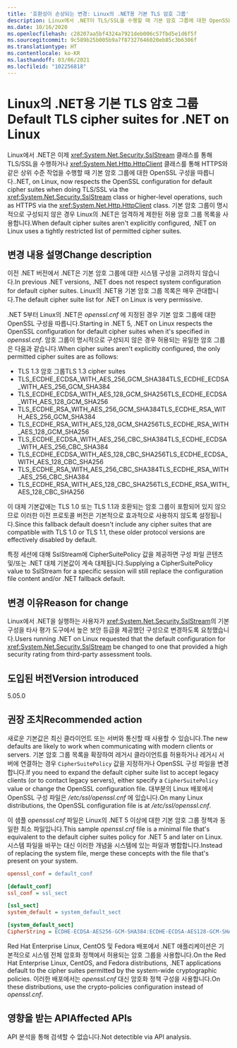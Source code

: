 ```yaml
---
title: '호환성이 손상되는 변경: Linux의 .NET용 기본 TLS 암호 그룹'
description: Linux에서 .NET이 TLS/SSL을 수행할 때 기본 암호 그룹에 대한 OpenSSL 구성을 따르는 .NET 5의 호환성이 손상되는 변경에 관해 알아봅니다.
ms.date: 10/16/2020
ms.openlocfilehash: c28207aa5bf4324a7921deb006c57fbd5e1d6f5f
ms.sourcegitcommit: 9c589b25b005b9a7f87327646020eb85c3b6306f
ms.translationtype: HT
ms.contentlocale: ko-KR
ms.lasthandoff: 03/06/2021
ms.locfileid: "102256818"
---
```

# <a name="default-tls-cipher-suites-for-net-on-linux"></a><span data-ttu-id="f3906-103">Linux의 .NET용 기본 TLS 암호 그룹</span><span class="sxs-lookup"><span data-stu-id="f3906-103">Default TLS cipher suites for .NET on Linux</span></span>

<span data-ttu-id="f3906-104">Linux에서 .NET은 이제 <xref:System.Net.Security.SslStream> 클래스를 통해 TLS/SSL을 수행하거나 <xref:System.Net.Http.HttpClient> 클래스를 통해 HTTPS와 같은 상위 수준 작업을 수행할 때 기본 암호 그룹에 대한 OpenSSL 구성을 따릅니다.</span><span class="sxs-lookup"><span data-stu-id="f3906-104">.NET, on Linux, now respects the OpenSSL configuration for default cipher suites when doing TLS/SSL via the <xref:System.Net.Security.SslStream> class or higher-level operations, such as HTTPS via the <xref:System.Net.Http.HttpClient> class.</span></span> <span data-ttu-id="f3906-105">기본 암호 그룹이 명시적으로 구성되지 않은 경우 Linux의 .NET은 엄격하게 제한된 허용 암호 그룹 목록을 사용합니다.</span><span class="sxs-lookup"><span data-stu-id="f3906-105">When default cipher suites aren't explicitly configured, .NET on Linux uses a tightly restricted list of permitted cipher suites.</span></span>

## <a name="change-description"></a><span data-ttu-id="f3906-106">변경 내용 설명</span><span class="sxs-lookup"><span data-stu-id="f3906-106">Change description</span></span>

<span data-ttu-id="f3906-107">이전 .NET 버전에서 .NET은 기본 암호 그룹에 대한 시스템 구성을 고려하지 않습니다.</span><span class="sxs-lookup"><span data-stu-id="f3906-107">In previous .NET versions, .NET does not respect system configuration for default cipher suites.</span></span> <span data-ttu-id="f3906-108">Linux의 .NET용 기본 암호 그룹 목록은 매우 관대합니다.</span><span class="sxs-lookup"><span data-stu-id="f3906-108">The default cipher suite list for .NET on Linux is very permissive.</span></span>

<span data-ttu-id="f3906-109">.NET 5부터 Linux의 .NET은 *openssl.cnf* 에 지정된 경우 기본 암호 그룹에 대한 OpenSSL 구성을 따릅니다.</span><span class="sxs-lookup"><span data-stu-id="f3906-109">Starting in .NET 5, .NET on Linux respects the OpenSSL configuration for default cipher suites when it's specified in *openssl.cnf*.</span></span> <span data-ttu-id="f3906-110">암호 그룹이 명시적으로 구성되지 않은 경우 허용되는 유일한 암호 그룹은 다음과 같습니다.</span><span class="sxs-lookup"><span data-stu-id="f3906-110">When cipher suites aren't explicitly configured, the only permitted cipher suites are as follows:</span></span>

- <span data-ttu-id="f3906-111">TLS 1.3 암호 그룹</span><span class="sxs-lookup"><span data-stu-id="f3906-111">TLS 1.3 cipher suites</span></span>
- <span data-ttu-id="f3906-112">TLS_ECDHE_ECDSA_WITH_AES_256_GCM_SHA384</span><span class="sxs-lookup"><span data-stu-id="f3906-112">TLS_ECDHE_ECDSA_WITH_AES_256_GCM_SHA384</span></span>
- <span data-ttu-id="f3906-113">TLS_ECDHE_ECDSA_WITH_AES_128_GCM_SHA256</span><span class="sxs-lookup"><span data-stu-id="f3906-113">TLS_ECDHE_ECDSA_WITH_AES_128_GCM_SHA256</span></span>
- <span data-ttu-id="f3906-114">TLS_ECDHE_RSA_WITH_AES_256_GCM_SHA384</span><span class="sxs-lookup"><span data-stu-id="f3906-114">TLS_ECDHE_RSA_WITH_AES_256_GCM_SHA384</span></span>
- <span data-ttu-id="f3906-115">TLS_ECDHE_RSA_WITH_AES_128_GCM_SHA256</span><span class="sxs-lookup"><span data-stu-id="f3906-115">TLS_ECDHE_RSA_WITH_AES_128_GCM_SHA256</span></span>
- <span data-ttu-id="f3906-116">TLS_ECDHE_ECDSA_WITH_AES_256_CBC_SHA384</span><span class="sxs-lookup"><span data-stu-id="f3906-116">TLS_ECDHE_ECDSA_WITH_AES_256_CBC_SHA384</span></span>
- <span data-ttu-id="f3906-117">TLS_ECDHE_ECDSA_WITH_AES_128_CBC_SHA256</span><span class="sxs-lookup"><span data-stu-id="f3906-117">TLS_ECDHE_ECDSA_WITH_AES_128_CBC_SHA256</span></span>
- <span data-ttu-id="f3906-118">TLS_ECDHE_RSA_WITH_AES_256_CBC_SHA384</span><span class="sxs-lookup"><span data-stu-id="f3906-118">TLS_ECDHE_RSA_WITH_AES_256_CBC_SHA384</span></span>
- <span data-ttu-id="f3906-119">TLS_ECDHE_RSA_WITH_AES_128_CBC_SHA256</span><span class="sxs-lookup"><span data-stu-id="f3906-119">TLS_ECDHE_RSA_WITH_AES_128_CBC_SHA256</span></span>

<span data-ttu-id="f3906-120">이 대체 기본값에는 TLS 1.0 또는 TLS 1.1과 호환되는 암호 그룹이 포함되어 있지 않으므로 이러한 이전 프로토콜 버전은 기본적으로 효과적으로 사용하지 않도록 설정됩니다.</span><span class="sxs-lookup"><span data-stu-id="f3906-120">Since this fallback default doesn't include any cipher suites that are compatible with TLS 1.0 or TLS 1.1, these older protocol versions are effectively disabled by default.</span></span>

<span data-ttu-id="f3906-121">특정 세션에 대해 SslStream에 CipherSuitePolicy 값을 제공하면 구성 파일 콘텐츠 및/또는 .NET 대체 기본값이 계속 대체됩니다.</span><span class="sxs-lookup"><span data-stu-id="f3906-121">Supplying a CipherSuitePolicy value to SslStream for a specific session will still replace the configuration file content and/or .NET fallback default.</span></span>

## <a name="reason-for-change"></a><span data-ttu-id="f3906-122">변경 이유</span><span class="sxs-lookup"><span data-stu-id="f3906-122">Reason for change</span></span>

<span data-ttu-id="f3906-123">Linux에서 .NET을 실행하는 사용자가 <xref:System.Net.Security.SslStream>의 기본 구성을 타사 평가 도구에서 높은 보안 등급을 제공했던 구성으로 변경하도록 요청했습니다.</span><span class="sxs-lookup"><span data-stu-id="f3906-123">Users running .NET on Linux requested that the default configuration for <xref:System.Net.Security.SslStream> be changed to one that provided a high security rating from third-party assessment tools.</span></span>

## <a name="version-introduced"></a><span data-ttu-id="f3906-124">도입된 버전</span><span class="sxs-lookup"><span data-stu-id="f3906-124">Version introduced</span></span>

<span data-ttu-id="f3906-125">5.0</span><span class="sxs-lookup"><span data-stu-id="f3906-125">5.0</span></span>

## <a name="recommended-action"></a><span data-ttu-id="f3906-126">권장 조치</span><span class="sxs-lookup"><span data-stu-id="f3906-126">Recommended action</span></span>

<span data-ttu-id="f3906-127">새로운 기본값은 최신 클라이언트 또는 서버와 통신할 때 사용할 수 있습니다.</span><span class="sxs-lookup"><span data-stu-id="f3906-127">The new defaults are likely to work when communicating with modern clients or servers.</span></span> <span data-ttu-id="f3906-128">기본 암호 그룹 목록을 확장하여 레거시 클라이언트를 허용하거나 레거시 서버에 연결하는 경우 `CipherSuitePolicy` 값을 지정하거나 OpenSSL 구성 파일을 변경합니다.</span><span class="sxs-lookup"><span data-stu-id="f3906-128">If you need to expand the default cipher suite list to accept legacy clients (or to contact legacy servers), either specify a `CipherSuitePolicy` value or change the OpenSSL configuration file.</span></span> <span data-ttu-id="f3906-129">대부분의 Linux 배포에서 OpenSSL 구성 파일은 */etc/ssl/openssl.cnf* 에 있습니다.</span><span class="sxs-lookup"><span data-stu-id="f3906-129">On many Linux distributions, the OpenSSL configuration file is at */etc/ssl/openssl.cnf*.</span></span>

<span data-ttu-id="f3906-130">이 샘플 *opensssl.cnf* 파일은 Linux의 .NET 5 이상에 대한 기본 암호 그룹 정책과 동일한 최소 파일입니다.</span><span class="sxs-lookup"><span data-stu-id="f3906-130">This sample *openssl.cnf* file is a minimal file that's equivalent to the default cipher suites policy for .NET 5 and later on Linux.</span></span> <span data-ttu-id="f3906-131">시스템 파일을 바꾸는 대신 이러한 개념을 시스템에 있는 파일과 병합합니다.</span><span class="sxs-lookup"><span data-stu-id="f3906-131">Instead of replacing the system file, merge these concepts with the file that's present on your system.</span></span>

```ini
openssl_conf = default_conf

[default_conf]
ssl_conf = ssl_sect

[ssl_sect]
system_default = system_default_sect

[system_default_sect]
CipherString = ECDHE-ECDSA-AES256-GCM-SHA384:ECDHE-ECDSA-AES128-GCM-SHA256:ECDHE-RSA-AES256-GCM-SHA384:ECDHE-RSA-AES128-GCM-SHA256:ECDHE-ECDSA-AES256-SHA384:ECDHE-ECDSA-AES128-SHA256:ECDHE-RSA-AES256-SHA384:ECDHE-RSA-AES128-SHA256
```

<span data-ttu-id="f3906-132">Red Hat Enterprise Linux, CentOS 및 Fedora 배포에서 .NET 애플리케이션은 기본적으로 시스템 전체 암호화 정책에서 허용되는 암호 그룹을 사용합니다.</span><span class="sxs-lookup"><span data-stu-id="f3906-132">On the Red Hat Enterprise Linux, CentOS, and Fedora distributions, .NET applications default to the cipher suites permitted by the system-wide cryptographic policies.</span></span> <span data-ttu-id="f3906-133">이러한 배포에서는 *openssl.cnf* 대신 암호화 정책 구성을 사용합니다.</span><span class="sxs-lookup"><span data-stu-id="f3906-133">On these distributions, use the crypto-policies configuration instead of *openssl.cnf*.</span></span>

## <a name="affected-apis"></a><span data-ttu-id="f3906-134">영향을 받는 API</span><span class="sxs-lookup"><span data-stu-id="f3906-134">Affected APIs</span></span>

<span data-ttu-id="f3906-135">API 분석을 통해 검색할 수 없습니다.</span><span class="sxs-lookup"><span data-stu-id="f3906-135">Not detectible via API analysis.</span></span>

<!--

### Affected APIs

- Not detectible via API analysis.

### Category

- Cryptography
- Security

-->
